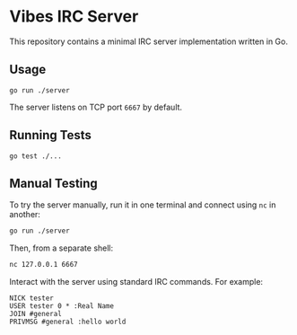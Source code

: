 # Vibes IRC Server

This repository contains a minimal IRC server implementation written in Go.

## Usage

```
go run ./server
```

The server listens on TCP port `6667` by default.

## Running Tests

```
go test ./...
```

## Manual Testing

To try the server manually, run it in one terminal and connect using `nc` in
another:

```bash
go run ./server
```

Then, from a separate shell:

```bash
nc 127.0.0.1 6667
```

Interact with the server using standard IRC commands. For example:

```
NICK tester
USER tester 0 * :Real Name
JOIN #general
PRIVMSG #general :hello world
```
